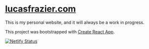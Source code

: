 # [lucasfrazier.com](https://www.lucasfrazier.com)

This is my personal website, and it will always be a work in progress.

This project was bootstrapped with [Create React App](https://github.com/facebook/create-react-app).

[![Netlify Status](https://api.netlify.com/api/v1/badges/c6b253d1-2361-4b8f-8322-592adfe1f3f2/deploy-status)](https://app.netlify.com/sites/lucasfrazierdotcom/deploys)
